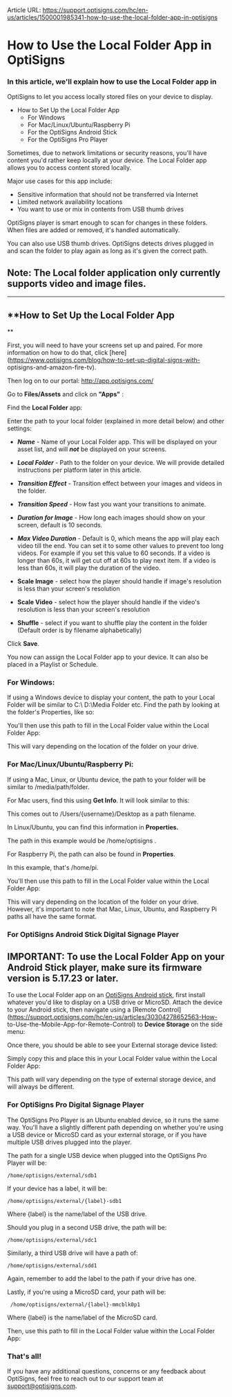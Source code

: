 Article URL: https://support.optisigns.com/hc/en-us/articles/1500001985341-how-to-use-the-local-folder-app-in-optisigns

# How to Use the Local Folder App in OptiSigns

### In this article, we'll explain how to use the Local Folder app in
OptiSigns to let you access locally stored files on your device to display.

  * How to Set Up the Local Folder App
    * For Windows
    * For Mac/Linux/Ubuntu/Raspberry Pi
    * For the OptiSigns Android Stick
    * For the OptiSigns Pro Player

Sometimes, due to network limitations or security reasons, you'll have content
you'd rather keep locally at your device. The Local Folder app allows you to
access content stored locally.

Major use cases for this app include:

  * Sensitive information that should not be transferred via Internet
  * Limited network availability locations
  * You want to use or mix in contents from USB thumb drives

OptiSigns player is smart enough to scan for changes in these folders. When
files are added or removed, it's handled automatically.

You can also use USB thumb drives. OptiSigns detects drives plugged in and
scan the folder to play again as long as it's given the correct path.

**Note:** The Local folder application only currently supports video and image
files.  
---  
  
* * *

## **How to Set Up the Local Folder App  
**

First, you will need to have your screens set up and paired. For more
information on how to do that, click
[here](https://www.optisigns.com/blog/how-to-set-up-digital-signs-with-
optisigns-and-amazon-fire-tv).

Then log on to our portal: <http://app.optisigns.com/>

Go to **Files/Assets** and click on **"Apps"** :

Find the **Local Folder** app:

Enter the path to your local folder (explained in more detail below) and other
settings:

  * **_Name_** \- Name of your Local Folder app. This will be displayed on your asset list, and will _**not**_ be displayed on your screens.
  * **_Local Folder_** \- Path to the folder on your device. We will provide detailed instructions per platform later in this article.
  * **_Transition Effect_** \- Transition effect between your images and videos in the folder.

  * **_Transition Speed_** \- How fast you want your transitions to animate.

  * **_Duration for Image_** \- How long each images should show on your screen, default is 10 seconds.

  * **_Max Video Duration_** \- Default is 0, which means the app will play each video till the end. You can set it to some other values to prevent too long videos. For example if you set this value to 60 seconds. If a video is longer than 60s, it will get cut off at 60s to play next item. If a video is less than 60s, it will play the duration of the video.

  * **Scale Image** \- select how the player should handle if image's resolution is less than your screen's resolution
  * **Scale Video** \- select how the player should handle if the video's resolution is less than your screen's resolution
  * **Shuffle** \- select if you want to shuffle play the content in the folder (Default order is by filename alphabetically) 

Click **Save**.

You now can assign the Local Folder app to your device. It can also be placed
in a Playlist or Schedule.

### For Windows:

If using a Windows device to display your content, the path to your Local
Folder will be similar to C:\ D:\Media Folder etc. Find the path by looking at
the folder's Properties, like so:

You'll then use this path to fill in the Local Folder value within the Local
Folder App:

This will vary depending on the location of the folder on your drive.

### For Mac/Linux/Ubuntu/Raspberry Pi:

If using a Mac, Linux, or Ubuntu device, the path to your folder will be
similar to /media/path/folder.

For Mac users, find this using **Get Info**. It will look similar to this:

This comes out to /Users/{username}/Desktop as a path filename.

In Linux/Ubuntu, you can find this information in **Properties.**

The path in this example would be /home/optisigns .

For Raspberry Pi, the path can also be found in **Properties**.

In this example, that's /home/pi.

You'll then use this path to fill in the Local Folder value within the Local
Folder App:

This will vary depending on the location of the folder on your drive. However,
it's important to note that Mac, Linux, Ubuntu, and Raspberry Pi paths all
have the same format.

### For OptiSigns Android Stick Digital Signage Player

**IMPORTANT:** To use the Local Folder App on your Android Stick player, make
sure its firmware version is 5.17.23 or later.  
---  
  
To use the Local Folder app on an [OptiSigns Android
stick](https://shop.optisigns.com/products/optisigns-android-stick-player-2),
first install whatever you'd like to display on a USB drive or MicroSD. Attach
the device to your Android stick, then navigate using a [Remote
Control](https://support.optisigns.com/hc/en-us/articles/30304278652563-How-
to-Use-the-Mobile-App-for-Remote-Control) to **Device Storage** on the side
menu:

Once there, you should be able to see your External storage device listed:

Simply copy this and place this in your Local Folder value within the Local
Folder App:

This path will vary depending on the type of external storage device, and will
always be different.

### For OptiSigns Pro Digital Signage Player

The OptiSigns Pro Player is an Ubuntu enabled device, so it runs the same way.
You'll have a slightly different path depending on whether you're using a USB
device or MicroSD card as your external storage, or if you have multiple USB
drives plugged into the player.

The path for a single USB device when plugged into the OptiSigns Pro Player
will be:

    
    
    /home/optisigns/external/sdb1

If your device has a label, it will be:

    
    
    /home/optisigns/external/{label}-sdb1

Where {label} is the name/label of the USB drive.

Should you plug in a second USB drive, the path will be:

    
    
    /home/optisigns/external/sdc1

Similarly, a third USB drive will have a path of:

    
    
    /home/optisigns/external/sdd1

Again, remember to add the label to the path if your drive has one.

Lastly, if you're using a MicroSD card, your path will be:

    
    
     /home/optisigns/external/{label}-mmcblk0p1

Where {label} is the name/label of the MicroSD card.

Then, use this path to fill in the Local Folder value within the Local Folder
App:

### **That's all!**

If you have any additional questions, concerns or any feedback about
OptiSigns, feel free to reach out to our support team at
[support@optisigns.com](mailto:support@optisigns.com).

